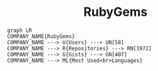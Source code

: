 <h1 align="center">RubyGems</h1>

```mermaid
graph LR
COMPANY_NAME{RubyGems}
COMPANY_NAME ---> U{Users} ---> UN[58]
COMPANY_NAME ---> R{Repositories} ---> RN[1972]
COMPANY_NAME ---> G{Gists} ---> GN[407]
COMPANY_NAME ---> ML{Most Used<br>Languages}
```
